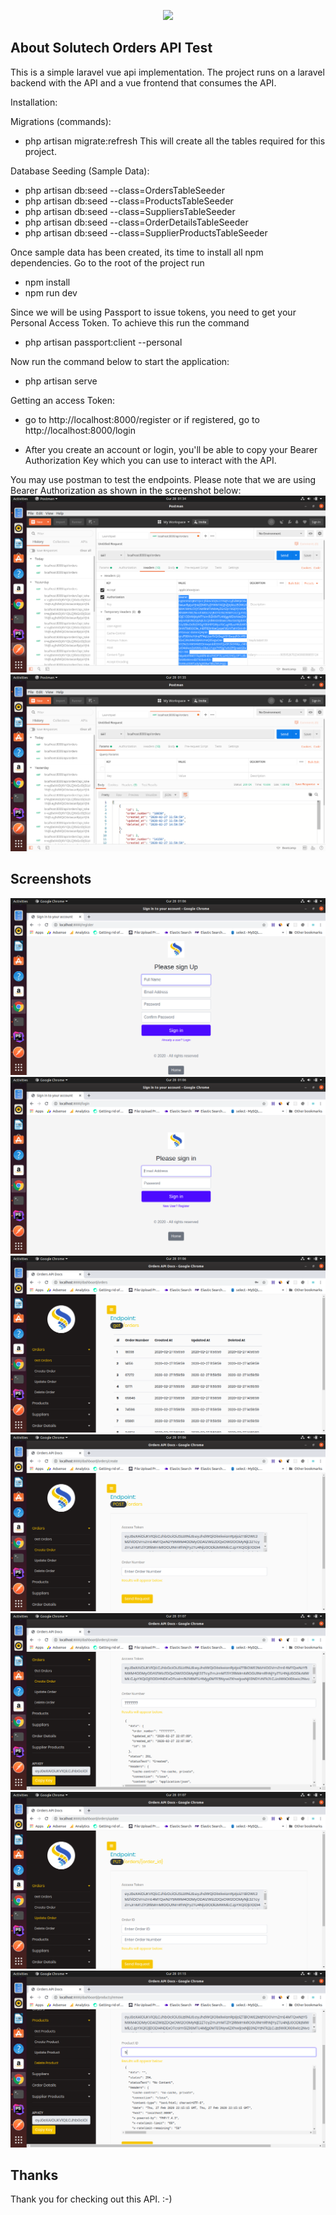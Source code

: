 <p align="center"><img src="https://www.solutech.co.ke/wp-content/uploads/2018/10/Solutech-Limited-Transparent-Logo.png" width="400"></p>


## About Solutech Orders API Test

This is a simple laravel vue api implementation. The project runs on a laravel backend 
with the API and a vue frontend that consumes the API.

Installation:

Migrations (commands):
 - php artisan migrate:refresh
This will create all the tables required for this project.

Database Seeding (Sample Data):
- php artisan db:seed --class=OrdersTableSeeder
- php artisan db:seed --class=ProductsTableSeeder
- php artisan db:seed --class=SuppliersTableSeeder
- php artisan db:seed --class=OrderDetailsTableSeeder
- php artisan db:seed --class=SupplierProductsTableSeeder

Once sample data has been created, its time to install all npm dependencies. Go to the root of the project run 
- npm install
- npm run dev 

Since we will be using Passport to issue tokens, you need to get your Personal Access Token.
To achieve this run the command
- php artisan passport:client --personal

Now run the command below to start the application:
- php artisan serve

Getting an access Token:
- go to http://localhost:8000/register
or if registered, go to http://localhost:8000/login

- After you create an account or login, you'll be able to copy your Bearer Authorization Key which you can use to interact with the API.

You may use postman to test the endpoints. Please note that we are using Bearer Authorization as shown in the screenshot below:
![Alt text](/public/img/screenshots/postman_1.png?raw=true "Get Orders Postman")
![Alt text](/public/img/screenshots/postman_2.png?raw=true "Json Result Postman")

## Screenshots

![Alt text](/public/img/screenshots/2.png?raw=true "Register")
![Alt text](/public/img/screenshots/3.png?raw=true "Login")
![Alt text](/public/img/screenshots/4.png?raw=true "Get Orders")
![Alt text](/public/img/screenshots/5.png?raw=true "Create Order")
![Alt text](/public/img/screenshots/7.png?raw=true "Create Order Response")
![Alt text](/public/img/screenshots/8.png?raw=true "Update Order")
![Alt text](/public/img/screenshots/16.png?raw=true "Remove Product Response")

## Thanks

Thank you for checking out this API. :-)
